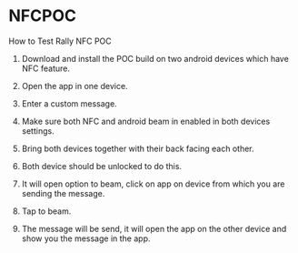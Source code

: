 # NFCPOC

How to Test Rally NFC POC
1.	Download and install the POC build on two android devices which have NFC feature.
2.	Open the app in one device.
3.	Enter a custom message.
4.	Make sure both NFC and android beam in enabled in both devices settings.
5.	Bring both devices together with their back facing each other. 
 
6.	Both device should be unlocked to do this.
7.	It will open option to beam, click on app on device from which you are sending the message. 
8.	Tap to beam. 
 
9.	The message will be send, it will open the app on the other device and show you the message in the app.
